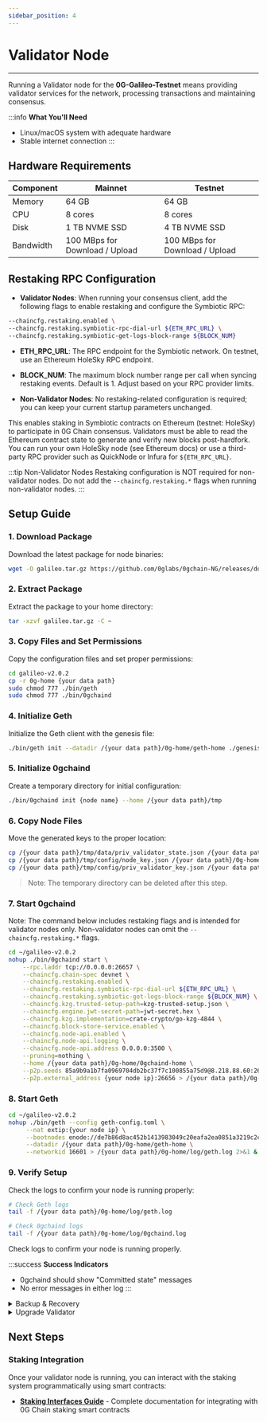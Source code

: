 ```yaml
---
sidebar_position: 4
---
```


# Validator Node
---

Running a Validator node for the **0G-Galileo-Testnet** means providing validator services for the network, processing transactions and maintaining consensus.

:::info **What You'll Need**
- Linux/macOS system with adequate hardware
- Stable internet connection
:::

## Hardware Requirements

| Component  | Mainnet | Testnet |
|------------|---------|----------|
| Memory     | 64 GB   | 64 GB    |
| CPU        | 8 cores | 8 cores  |
| Disk       | 1 TB NVME SSD | 4 TB NVME SSD |
| Bandwidth  | 100 MBps for Download / Upload | 100 MBps for Download / Upload |

## Restaking RPC Configuration

- **Validator Nodes**: When running your consensus client, add the following flags to enable restaking and configure the Symbiotic RPC:

```bash
--chaincfg.restaking.enabled \
--chaincfg.restaking.symbiotic-rpc-dial-url ${ETH_RPC_URL} \
--chaincfg.restaking.symbiotic-get-logs-block-range ${BLOCK_NUM}
```

- **ETH_RPC_URL**: The RPC endpoint for the Symbiotic network. On testnet, use an Ethereum HoleSky RPC endpoint.
- **BLOCK_NUM**: The maximum block number range per call when syncing restaking events. Default is 1. Adjust based on your RPC provider limits.

- **Non-Validator Nodes**: No restaking-related configuration is required; you can keep your current startup parameters unchanged.

This enables staking in Symbiotic contracts on Ethereum (testnet: HoleSky) to participate in 0G Chain consensus. Validators must be able to read the Ethereum contract state to generate and verify new blocks post-hardfork. You can run your own HoleSky node (see Ethereum docs) or use a third-party RPC provider such as QuickNode or Infura for `${ETH_RPC_URL}`.

:::tip Non-Validator Nodes
Restaking configuration is NOT required for non-validator nodes. Do not add the `--chaincfg.restaking.*` flags when running non-validator nodes.
:::

## Setup Guide

### 1. Download Package

Download the latest package for node binaries:

```bash
wget -O galileo.tar.gz https://github.com/0glabs/0gchain-NG/releases/download/v2.0.2/galileo-v2.0.2.tar.gz
```

### 2. Extract Package

Extract the package to your home directory:

```bash
tar -xzvf galileo.tar.gz -C ~
```

### 3. Copy Files and Set Permissions

Copy the configuration files and set proper permissions:

```bash
cd galileo-v2.0.2
cp -r 0g-home {your data path}
sudo chmod 777 ./bin/geth
sudo chmod 777 ./bin/0gchaind
```

### 4. Initialize Geth

Initialize the Geth client with the genesis file:

```bash
./bin/geth init --datadir /{your data path}/0g-home/geth-home ./genesis.json
```

### 5. Initialize 0gchaind

Create a temporary directory for initial configuration:

```bash
./bin/0gchaind init {node name} --home /{your data path}/tmp
```

### 6. Copy Node Files

Move the generated keys to the proper location:

```bash
cp /{your data path}/tmp/data/priv_validator_state.json /{your data path}/0g-home/0gchaind-home/data/
cp /{your data path}/tmp/config/node_key.json /{your data path}/0g-home/0gchaind-home/config/
cp /{your data path}/tmp/config/priv_validator_key.json /{your data path}/0g-home/0gchaind-home/config/
```

> Note: The temporary directory can be deleted after this step.

### 7. Start 0gchaind

Note: The command below includes restaking flags and is intended for validator nodes only. Non-validator nodes can omit the `--chaincfg.restaking.*` flags.

```bash
cd ~/galileo-v2.0.2
nohup ./bin/0gchaind start \
    --rpc.laddr tcp://0.0.0.0:26657 \
    --chaincfg.chain-spec devnet \
    --chaincfg.restaking.enabled \
    --chaincfg.restaking.symbiotic-rpc-dial-url ${ETH_RPC_URL} \
    --chaincfg.restaking.symbiotic-get-logs-block-range ${BLOCK_NUM} \
    --chaincfg.kzg.trusted-setup-path=kzg-trusted-setup.json \
    --chaincfg.engine.jwt-secret-path=jwt-secret.hex \
    --chaincfg.kzg.implementation=crate-crypto/go-kzg-4844 \
    --chaincfg.block-store-service.enabled \
    --chaincfg.node-api.enabled \
    --chaincfg.node-api.logging \
    --chaincfg.node-api.address 0.0.0.0:3500 \
    --pruning=nothing \
    --home /{your data path}/0g-home/0gchaind-home \
    --p2p.seeds 85a9b9a1b7fa0969704db2bc37f7c100855a75d9@8.218.88.60:26656 \
    --p2p.external_address {your node ip}:26656 > /{your data path}/0g-home/log/0gchaind.log 2>&1 &
```

### 8. Start Geth

```bash
cd ~/galileo-v2.0.2
nohup ./bin/geth --config geth-config.toml \
     --nat extip:{your node ip} \
     --bootnodes enode://de7b86d8ac452b1413983049c20eafa2ea0851a3219c2cc12649b971c1677bd83fe24c5331e078471e52a94d95e8cde84cb9d866574fec957124e57ac6056699@8.218.88.60:30303 \
     --datadir /{your data path}/0g-home/geth-home \
     --networkid 16601 > /{your data path}/0g-home/log/geth.log 2>&1 &
```

### 9. Verify Setup

Check the logs to confirm your node is running properly:

```bash
# Check Geth logs
tail -f /{your data path}/0g-home/log/geth.log

# Check 0gchaind logs
tail -f /{your data path}/0g-home/log/0gchaind.log
```

Check logs to confirm your node is running properly.

:::success **Success Indicators**
- 0gchaind should show "Committed state" messages
- No error messages in either log
:::

<details>
<summary>Backup & Recovery</summary>

These files are essential for validator recovery and must be backed up securely:

```bash
# Essential validator keys
/{your data path}/0g-home/0gchaind-home/config/
```
#### Recovery Process

To restore your validator from backup:

1. **Stop running services**:
   ```bash
   pkill 0gchaind
   pkill geth
   ```

2. **Restore key files**:
   ```bash
   cp ~/validator-backup/node_key.json /{your data path}/0g-home/0gchaind-home/config/
   cp ~/validator-backup/priv_validator_key.json /{your data path}/0g-home/0gchaind-home/config/
   ```

3. **Restart services** following steps 7-8 from the setup guide.

:::warning **Important Notes**
- **Never share or expose** your `priv_validator_key.json` file
- Store backups in multiple secure locations
- Test recovery process in a non-production environment first
- Default configuration users only need the two key files mentioned above
:::

</details>

<details>
<summary>Upgrade Validator</summary>

### Step 1: Extract New Release

```bash
# Download & Extract the new release package
wget -O galileo.tar.gz https://github.com/0glabs/0gchain-NG/releases/download/v2.0.2/galileo-v2.0.2.tar.gz

tar -xzvf galileo.tar.gz -C ~

# Verify extraction
ls -la galileo-v2.0.2/
```

### Step 2: Stop Services

```bash
# Stop consensus layer (0gchaind)
pkill 0gchaind

# Stop execution layer (geth)
pkill geth
```

### Step 3: Backup Your Data

```bash
# Create backup directory with timestamp
BACKUP_DIR="backup-$(date +%Y%m%d-%H%M%S)"
mkdir -p $BACKUP_DIR

# Backup execution layer data(geth-home)
cp -r {your_geth_datadir} $BACKUP_DIR/geth-backup

# Backup consensus layer data (0gchaind-home)
cp -r {your_0gchaind_home} $BACKUP_DIR/0gchaind-backup
```

### Step 4: Start Node 

If you get error while starting node due to missing `priv_validator_state.json`, create an empty `priv_validator_state.json` file in that directory with `{}`.

Note: The command below includes restaking flags and is intended for validator nodes only. Non-validator nodes can omit the `--chaincfg.restaking.*` flags.

```bash
# Make sure you're in new release directory

# Start 0gchaind first
nohup ./bin/0gchaind start \
    --rpc.laddr tcp://0.0.0.0:26657 \
    --chaincfg.chain-spec devnet \
    --chaincfg.restaking.enabled \
    --chaincfg.restaking.symbiotic-rpc-dial-url ${ETH_RPC_URL} \
    --chaincfg.restaking.symbiotic-get-logs-block-range ${BLOCK_NUM} \
    --chaincfg.kzg.trusted-setup-path=kzg-trusted-setup.json \
    --chaincfg.engine.jwt-secret-path=jwt-secret.hex \
    --chaincfg.kzg.implementation=crate-crypto/go-kzg-4844 \
    --chaincfg.block-store-service.enabled \
    --chaincfg.node-api.enabled \
    --chaincfg.node-api.logging \
    --chaincfg.node-api.address 0.0.0.0:3500 \
    --pruning=nothing \
    --home {your_cl_home} \
    --p2p.seeds 85a9b9a1b7fa0969704db2bc37f7c100855a75d9@8.218.88.60:26656 \
    --p2p.external_address {your_node_ip}:26656 > {your_log_path}/0gchaind.log 2>&1 &

# Start geth
nohup ./bin/geth --config geth-config.toml \
     --nat extip:{your_node_ip} \
     --bootnodes enode://de7b86d8ac452b1413983049c20eafa2ea0851a3219c2cc12649b971c1677bd83fe24c5331e078471e52a94d95e8cde84cb9d866574fec957124e57ac6056699@8.218.88.60:30303 \
     --datadir {your_geth_datadir} \
     --networkid 16601 > {your_log_path}/geth.log 2>&1 &
```

### Step 5: Verify Upgrade Success

```bash
# Monitor consensus layer logs
tail -f {your_log_path}/0gchaind.log

# Monitor execution layer logs
tail -f {your_log_path}/geth.log
```

</details>

## Next Steps

### Staking Integration

Once your validator node is running, you can interact with the staking system programmatically using smart contracts:

- **[Staking Interfaces Guide](../developer-hub/building-on-0g/contracts-on-0g/staking-interfaces)** - Complete documentation for integrating with 0G Chain staking smart contracts

